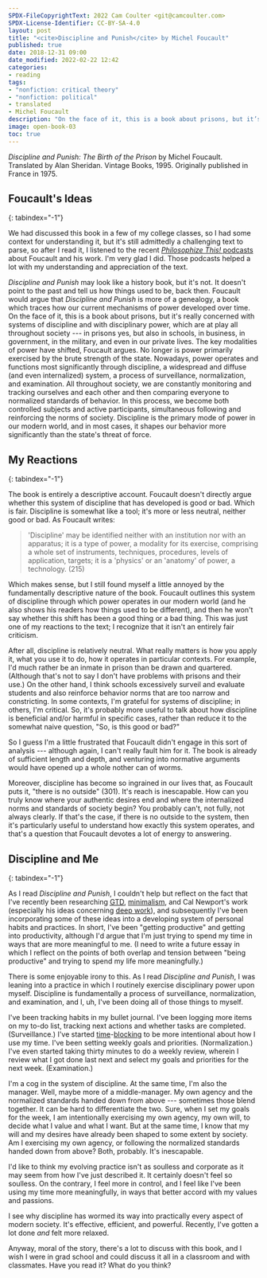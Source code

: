 ```yaml
---
SPDX-FileCopyrightText: 2022 Cam Coulter <git@camcoulter.com>
SPDX-License-Identifier: CC-BY-SA-4.0
layout: post
title: "<cite>Discipline and Punish</cite> by Michel Foucault"
published: true
date: 2018-12-31 09:00
date_modified: 2022-02-22 12:42
categories:
- reading
tags:
- "nonfiction: critical theory"
- "nonfiction: political"
- translated
- Michel Foucault
description: "On the face of it, this is a book about prisons, but it’s really concerned with systems of discipline and with disciplinary power, which are at play all throughout society — in prisons yes, but also in schools, in business, in government, in the military, and even in our private lives."
image: open-book-03
toc: true
---
```


<p class="bookinfo"><cite>Discipline and Punish: The Birth of the Prison</cite> by Michel Foucault. Translated by Alan Sheridan. Vintage Books, 1995. Originally published in France in 1975.</p>

## Foucault's Ideas
{: tabindex="-1"}

We had discussed this book in a few of my college classes, so I had some context for understanding it, but it's still admittedly a challenging text to parse, so after I read it, I listened to the recent [<cite>Philosophize This!</cite> podcasts](https://www.philosophizethis.org/podcast/michel-foucault-pt-1) about Foucault and his work. I'm very glad I did. Those podcasts helped a lot with my understanding and appreciation of the text.

<cite>Discipline and Punish</cite> may look like a history book, but it's not. It doesn't point to the past and tell us how things used to be, back then. Foucault would argue that <cite>Discipline and Punish</cite> is more of a genealogy, a book which traces how our current mechanisms of power developed over time. On the face of it, this is a book about prisons, but it's really concerned with systems of discipline and with disciplinary power, which are at play all throughout society --- in prisons yes, but also in schools, in business, in government, in the military, and even in our private lives. The key modalities of power have shifted, Foucault argues. No longer is power primarily exercised by the brute strength of the state. Nowadays, power operates and functions most significantly through discipline, a widespread and diffuse (and even internalized) system, a process of surveillance, normalization, and examination. All throughout society, we are constantly monitoring and tracking ourselves and each other and then comparing everyone to normalized standards of behavior. In this process, we become both controlled subjects and active participants, simultaneous following and reinforcing the norms of society. Discipline is the primary mode of power in our modern world, and in most cases, it shapes our behavior more significantly than the state's threat of force.

## My Reactions
{: tabindex="-1"}

The book is entirely a descriptive account. Foucault doesn't directly argue whether this system of discipline that has developed is good or bad. Which is fair. Discipline is somewhat like a tool; it's more or less neutral, neither good or bad. As Foucault writes:

<blockquote>
	<p>'Discipline' may be identified neither with an institution nor with an apparatus; it is a type of power, a modality for its exercise, comprising a whole set of instruments, techniques, procedures, levels of application, targets; it is a 'physics' or an 'anatomy' of power, a technology. (215)</p>
</blockquote>

Which makes sense, but I still found myself a little annoyed by the fundamentally descriptive nature of the book. Foucault outlines this system of discipline through which power operates in our modern world (and he also shows his readers how things used to be different), and then he won't say whether this shift has been a good thing or a bad thing. This was just one of my reactions to the text; I recognize that it isn't an entirely fair criticism.

After all, discipline is relatively neutral. What really matters is how you apply it, what you use it to do, how it operates in particular contexts. For example, I'd much rather be an inmate in prison than be drawn and quartered. (Although that's not to say I don't have problems with prisons and their use.) On the other hand, I think schools excessively surveil and evaluate students and also reinforce behavior norms that are too narrow and constricting. In some contexts, I'm grateful for systems of discipline; in others, I'm critical. So, it's probably more useful to talk about how discipline is beneficial and/or harmful in specific cases, rather than reduce it to the somewhat naive question, "So, is this good or bad?"

So I guess I'm a little frustrated that Foucault didn't engage in this sort of analysis --- although again, I can't really fault him for it. The book is already of sufficient length and depth, and venturing into normative arguments would have opened up a whole nother can of worms.

Moreover, discipline has become so ingrained in our lives that, as Foucault puts it, "there is no outside" (301). It's reach is inescapable. How can you truly know where your authentic desires end and where the internalized norms and standards of society begin? You probably can't, not fully, not always clearly. If that's the case, if there is no outside to the system, then it's particularly useful to understand how exactly this system operates, and that's a question that Foucault devotes a lot of energy to answering.

## Discipline and Me
{: tabindex="-1"}

As I read <cite>Discipline and Punish</cite>, I couldn't help but reflect on the fact that I've recently been researching [<abbr title="Getting Things Done">GTD</abbr>](https://en.wikipedia.org/wiki/Getting_Things_Done), [minimalism](http://calnewport.com/blog/2016/12/18/on-digital-minimalism/), and Cal Newport's work (especially his ideas concerning [deep work](http://calnewport.com/about/#ideas)), and subsequently I've been incorporating some of these ideas into a developing system of personal habits and practices. In short, I've been "getting productive" and getting into productivity, although I'd argue that I'm just trying to spend my time in ways that are more meaningful to me. (I need to write a future essay in which I reflect on the points of both overlap and tension between "being productive" and trying to spend my life more meaningfully.)

There is some enjoyable irony to this. As I read <cite>Discipline and Punish</cite>, I was leaning into a practice in which I routinely exercise disciplinary power upon myself. Discipline is fundamentally a process of surveillance, normalization, and examination, and I, uh, I've been doing all of those things to myself.

I've been tracking habits in my bullet journal. I've been logging more items on my to-do list, tracking next actions and whether tasks are completed. (Surveillance.) I've started [time](http://calnewport.com/blog/2007/12/03/monday-master-class-dont-plan-your-day-with-a-to-do-list/)-[blocking](http://calnewport.com/blog/2013/12/21/deep-habits-the-importance-of-planning-every-minute-of-your-work-day/) to be more intentional about how I use my time. I've been setting weekly goals and priorities. (Normalization.) I've even started taking thirty minutes to do a weekly review, wherein I review what I got done last next and select my goals and priorities for the next week. (Examination.)

I'm a cog in the system of discipline. At the same time, I'm also the manager. Well, maybe more of a middle-manager. My own agency and the normalized standards handed down from above --- sometimes those blend together. It can be hard to differentiate the two. Sure, when I set my goals for the week, I am intentionally exercising my own agency, my own will, to decide what I value and what I want. But at the same time, I know that my will and my desires have already been shaped to some extent by society. Am I exercising my own agency, or following the normalized standards handed down from above? Both, probably. It's inescapable.

I'd like to think my evolving practice isn't as soulless and corporate as it may seem from how I've just described it. It certainly doesn't feel so soulless. On the contrary, I feel more in control, and I feel like I've been using my time more meaningfully, in ways that better accord with my values and passions.

I see why discipline has wormed its way into practically every aspect of modern society. It's effective, efficient, and powerful. Recently, I've gotten a lot done *and* felt more relaxed.

Anyway, moral of the story, there's a lot to discuss with this book, and I wish I were in grad school and could discuss it all in a classroom and with classmates. Have you read it? What do you think?
